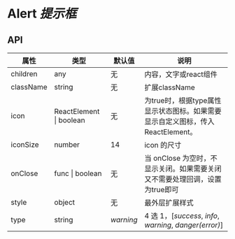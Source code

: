 # Alert *提示框*


## API

| 属性 | 类型 | 默认值 | 说明 |
| --- | --- | --- | --- |
| children | any | 无 | 内容，文字或react组件 |
| className | string | 无 | 扩展className |
| icon | ReactElement \| boolean | 无 | 为true时，根据type属性显示状态图标。如果需要显示自定义图标，传入ReactElement。 |
| iconSize | number | 14 | icon 的尺寸 |
| onClose | func \| boolean | 无 | 当 onClose 为空时，不显示关闭。如果需要关闭又不需要处理回调，设置为true即可 |
| style | object | 无 | 最外层扩展样式 |
| type | string | *warning* |  4 选 1，\[*success*, *info*, *warning*, *danger(error)*] |

<example />